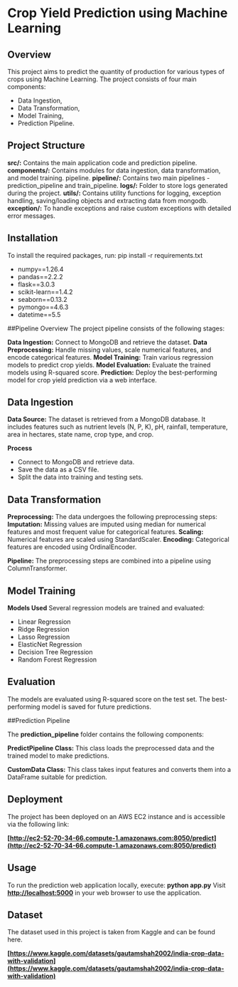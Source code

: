 # Crop Yield Prediction using Machine Learning 

## Overview

This project aims to predict the quantity of production for various types of crops using Machine Learning. 
The project consists of four main components:

- Data Ingestion, 
- Data Transformation, 
- Model Training, 
- Prediction Pipeline.

## Project Structure

 **src/:**  Contains the main application code and prediction pipeline.
 **components/:** Contains modules for data ingestion, data transformation, and model training.
 pipeline.
 **pipeline/:** Contains two main pipelines - prediction_pipeline and train_pipeline.
 **logs/:** Folder to store logs generated during the project.
 **utils/:** Contains utility functions for logging, exception handling,  saving/loading objects and extracting data from mongodb.
 **exception/:** To handle exceptions and raise custom exceptions with detailed error messages.


## Installation
To install the required packages, run:
pip install -r requirements.txt
- numpy==1.26.4
- pandas==2.2.2
- flask==3.0.3
- scikit-learn==1.4.2
- seaborn==0.13.2
- pymongo==4.6.3
- datetime==5.5


##Pipeline Overview
The project pipeline consists of the following stages:

**Data Ingestion:** Connect to MongoDB and retrieve the dataset.
**Data Preprocessing:** Handle missing values, scale numerical features, and encode categorical features.
**Model Training:** Train various regression models to predict crop yields.
**Model Evaluation:** Evaluate the trained models using R-squared score.
**Prediction:** Deploy the best-performing model for crop yield prediction via a web interface.


## Data Ingestion
**Data Source:** The dataset is retrieved from a MongoDB database. It includes features such as nutrient levels (N, P, K), pH, rainfall, temperature, area in hectares, state name, crop type, and crop.

**Process**
- Connect to MongoDB and retrieve data.
- Save the data as a CSV file.
- Split the data into training and testing sets.

## Data Transformation
**Preprocessing:** The data undergoes the following preprocessing steps:
**Imputation:**  Missing values are imputed using median for numerical features and most frequent value for categorical features.
**Scaling:** Numerical features are scaled using StandardScaler.
**Encoding:** Categorical features are encoded using OrdinalEncoder.



**Pipeline:** The preprocessing steps are combined into a pipeline using ColumnTransformer.

## Model Training
**Models Used**
Several regression models are trained and evaluated:
- Linear Regression
- Ridge Regression
- Lasso Regression
- ElasticNet Regression
- Decision Tree Regression
- Random Forest Regression



## Evaluation
The models are evaluated using R-squared score on the test set. The best-performing model is saved for future predictions.



##Prediction Pipeline

The **prediction_pipeline** folder contains the following components:

**PredictPipeline Class:** This class loads the preprocessed data and the trained model to make predictions.

**CustomData Class:** This class takes input features and converts them into a DataFrame suitable for prediction.


## Deployment
The project has been deployed on an AWS EC2 instance and is accessible via the following link:


**[http://ec2-52-70-34-66.compute-1.amazonaws.com:8050/predict](http://ec2-52-70-34-66.compute-1.amazonaws.com:8050/predict)**

## Usage
To run the prediction web application locally, execute:
**python app.py**
Visit **[http://localhost:5000](http://127.0.0.1:5000/)** in your web browser to use the application.

## Dataset
The dataset used in this project is taken from Kaggle and can be found here.

**[https://www.kaggle.com/datasets/gautamshah2002/india-crop-data-with-validation](https://www.kaggle.com/datasets/gautamshah2002/india-crop-data-with-validation)**









